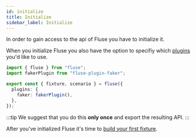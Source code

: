 ```yaml
---
id: initialize
title: Initialize
sidebar_label: Initialize
---
```


In order to gain access to the api of Fluse you have to initialize it.

When you initialize Fluse you also have the option to specifiy which [plugins](./plugins-introduction.md) you'd like to use.

```typescript
import { fluse } from "fluse";
import fakerPlugin from "fluse-plugin-faker";

export const { fixture, scenario } = fluse({
  plugins: {
    faker: fakerPlugin(),
  },
});
```

:::tip
We suggest that you do this **only once** and export the resulting API.
:::

After you've initialized Fluse it's time to [build your first fixture](./define-fixture.md).
